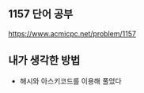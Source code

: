 ## 1157 단어 공부

<https://www.acmicpc.net/problem/1157>

## 내가 생각한 방법

<!-- ![이미지](./img.png) -->

- 해시와 아스키코드를 이용해 풀었다
